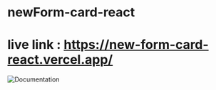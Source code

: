 # newForm-card-react
# live link : https://new-form-card-react.vercel.app/
![Documentation](https://github.com/Waliulislamnohan/newForm-card-react/assets/69451541/7909f94a-cba5-4c20-b3ba-908836f3eb70)
